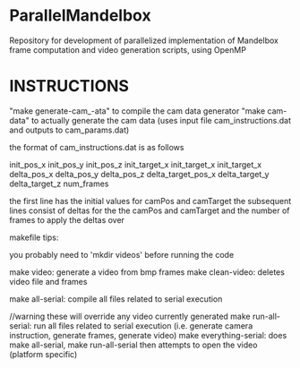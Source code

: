 # ParallelMandelbox
Repository for development of parallelized implementation of Mandelbox frame computation and video generation scripts, using OpenMP

INSTRUCTIONS
============

"make generate-cam_-ata" to compile the cam data generator
"make cam-data" to actually generate the cam data (uses input file cam_instructions.dat and outputs to cam_params.dat)

the format of cam_instructions.dat is as follows

init_pos_x init_pos_y init_pos_z init_target_x init_target_x init_target_x
delta_pos_x delta_pos_y delta_pos_z delta_target_pos_x delta_target_y delta_target_z num_frames

the first line has the initial values for camPos and camTarget
the subsequent lines consist of deltas for the the camPos and camTarget and the number of frames to apply the deltas over

makefile tips:

you probably need to 'mkdir videos' before running the code

make video: generate a video from bmp frames
make clean-video: deletes video file and frames

make all-serial: compile all files related to serial execution

//warning these will override any video currently generated
make run-all-serial: run all files related to serial execution (i.e. generate camera instruction, generate frames, generate video)
make everything-serial: does make all-serial, make run-all-serial then attempts to open the video (platform specific)
